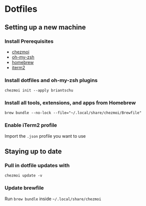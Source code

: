 # Dotfiles

## Setting up a new machine

### Install Prerequisites
* [chezmoi](https://www.chezmoi.io/install/)
* [oh-my-zsh](https://ohmyz.sh/)
* [homebrew](https://brew.sh)
* [iterm2](https://iterm2.com)


### Install dotfiles and oh-my-zsh plugins
`chezmoi init --apply briantschu`

### Install all tools, extensions, and apps from Homebrew
`brew bundle --no-lock --file="~/.local/share/chezmoi/Brewfile"`

### Enable iTerm2 profile
Import the `.json` profile you want to use

## Staying up to date

### Pull in dotfile updates with
`chezmoi update -v`

### Update brewfile

Run `brew bundle` inside `~/.local/share/chezmoi`
